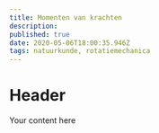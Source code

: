 ```yaml
---
title: Momenten van krachten
description: 
published: true
date: 2020-05-06T18:00:35.946Z
tags: natuurkunde, rotatiemechanica
---
```


# Header
Your content here